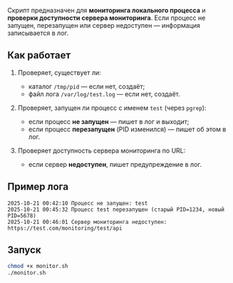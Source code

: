 Скрипт предназначен для **мониторинга локального процесса** и **проверки доступности сервера мониторинга**.
Если процесс не запущен, перезапущен или сервер недоступен — информация записывается в лог.

## Как работает

1. Проверяет, существует ли:

   * каталог `/tmp/pid` — если нет, создаёт;
   * файл лога `/var/log/test.log` — если нет, создаёт.

2. Проверяет, запущен ли процесс с именем `test` (через `pgrep`):

   * если процесс **не запущен** — пишет в лог и выходит;
   * если процесс **перезапущен** (PID изменился) — пишет об этом в лог.

3. Проверяет доступность сервера мониторинга по URL:

   * если сервер **недоступен**, пишет предупреждение в лог.

## Пример лога

```
2025-10-21 00:42:10 Процесс не запущен: test
2025-10-21 00:45:32 Процесс test перезапущен (старый PID=1234, новый PID=5678)
2025-10-21 00:46:01 Сервер мониторинга недоступен: https://test.com/monitoring/test/api
```

## Запуск

```bash
chmod +x monitor.sh
./monitor.sh
```

